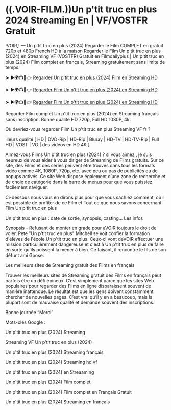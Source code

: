 # ((.VOIR-FILM.))Un p'tit truc en plus 2024 Streaming En | VF/VOSTFR Gratuit

!VOIR,! — Un p'tit truc en plus (2024) Regarder le Film COMPLET en gratuit 720p et 480p French HD à la maison Regarder le Film Un p'tit truc en plus (2024) en Streaming VF (VOSTFR) Gratuit en Filmdailyplus | Un p'tit truc en plus (2024) Film complet en français, Streaming gratuitement sans limite de temps.

➤ ►🌍📺📱👉 [Regarder Un p'tit truc en plus (2024) Film en Streaming HD](https://t.co/yyi1il9EMI)

➤ ►🌍📺📱👉 [Regarder Film Un p'tit truc en plus (2024) en Streaming HD](https://t.co/yyi1il9EMI)

➤ ►🌍📺📱👉 [Regarder Film Un p'tit truc en plus (2024) en Streaming HD](https://t.co/yyi1il9EMI)

Regarder Film complet Un p'tit truc en plus (2024) en Streaming français sans inscription. Bonne qualite HD 720p, Full HD 1080P, 4k.

Où devriez-vous regarder Film Un p'tit truc en plus Streaming VF fr ?

illeurs qualité [ HD | DVD-Rip | HD-Rip | Bluray | HD-TV | HD-TV-Rip | Full HD | VOST | VO | des vidéos en HD 4K ]

Aimez-vous Films Un p'tit truc en plus (2024) ? si vous aimez , je suis heureux de vous aider à vous diriger de Streaming de Films gratuits. Sur ce site, des Films et des séries peuvent être trouvés dans tous les formats vidéo comme 4K, 1080P, 720p, etc. avec peu ou pas de publicités ou de popups activés. Ce site Web dispose également d’une zone de recherche et de choix de catégorie dans la barre de menus pour que vous puissiez facilement naviguer.

Ci-dessous nous vous en dirons plus pour que vous sachiez comment, où il est possible de profiter de ce Film et Tout ce que nous savons concernant Film Un p'tit truc en plus

Un p'tit truc en plus : date de sortie, synopsis, casting... Les infos

Synopsis - Refusant de monter en grade pour aVOIR toujours le droit de voler, Pete "Un p'tit truc en plus" Mitchell se voit confier la formation d'élèves de l'école Un p'tit truc en plus. Ceux-ci vont deVOIR effectuer une mission particulièrement dangereuse et c'est à Un p'tit truc en plus de faire en sorte qu'ils puissent la mener à bien. Ce faisant, il rencontre le fils de son défunt ami Goose.

Les meilleurs sites de Streaming gratuit des Films en français

Trouver les meilleurs sites de Streaming gratuit des Films en français peut parfois être un défi épineux. C’est simplement parce que les sites Web populaires pour regarder des Films en ligne disparaissent souvent de manière inattendue. Le résultat est que les gens doivent constamment chercher de nouvelles pages. C’est vrai qu’il y en a beaucoup, mais la plupart sont de mauvaise qualité et demande souvent des inscriptions.

Bonne journée “Merci”

Mots-clés Google :

Un p'tit truc en plus (2024) Streaming

Streaming VF Un p'tit truc en plus (2024)

Un p'tit truc en plus (2024) Streaming français

Un p'tit truc en plus (2024) Streaming hd vf

Un p'tit truc en plus (2024) en Streaaming

Un p'tit truc en plus (2024) Film complet

Un p'tit truc en plus (2024) Film complet en Français Gratuit

Un p'tit truc en plus (2024) Streaming en français
